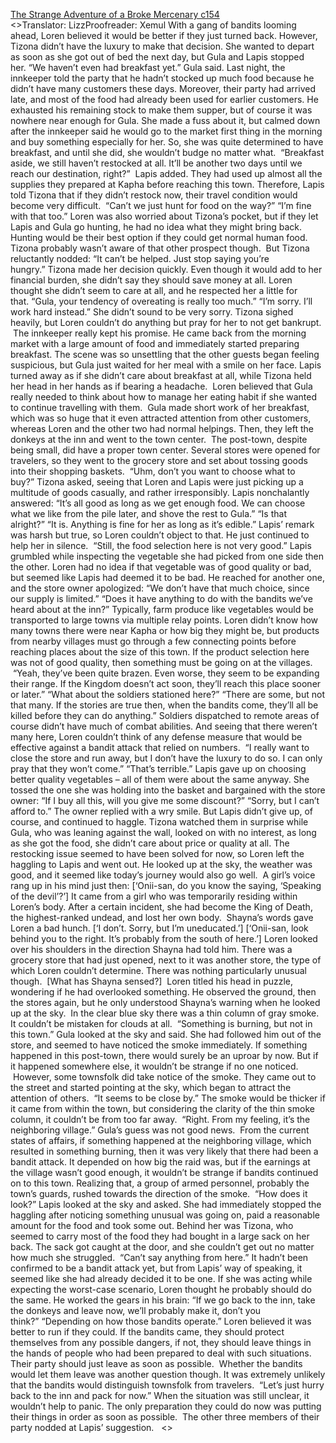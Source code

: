 [The Strange Adventure of a Broke Mercenary c154](https://www.divinedaolibrary.com/the-strange-adventure-of-a-broke-mercenary-chapter-154-attacked-since-breakfast/)
<br/><<Previous Chapter Index Next Chapter>>Translator: LizzProofreader: Xemul With a gang of bandits looming ahead, Loren believed it would be better if they just turned back. However, Tizona didn’t have the luxury to make that decision. She wanted to depart as soon as she got out of bed the next day, but Gula and Lapis stopped her. “We haven’t even had breakfast yet.” Gula said. Last night, the innkeeper told the party that he hadn’t stocked up much food because he didn’t have many customers these days. Moreover, their party had arrived late, and most of the food had already been used for earlier customers. He exhausted his remaining stock to make them supper, but of course it was nowhere near enough for Gula. She made a fuss about it, but calmed down after the innkeeper said he would go to the market first thing in the morning and buy something especially for her. So, she was quite determined to have breakfast, and until she did, she wouldn’t budge no matter what.  “Breakfast aside, we still haven’t restocked at all. It’ll be another two days until we reach our destination, right?”  Lapis added. They had used up almost all the supplies they prepared at Kapha before reaching this town. Therefore, Lapis told Tizona that if they didn’t restock now, their travel condition would become very difficult.  “Can’t we just hunt for food on the way?” “I’m fine with that too.” Loren was also worried about Tizona’s pocket, but if they let Lapis and Gula go hunting, he had no idea what they might bring back. Hunting would be their best option if they could get normal human food. Tizona probably wasn’t aware of that other prospect though.  But Tizona reluctantly nodded: “It can’t be helped. Just stop saying you’re hungry.” Tizona made her decision quickly. Even though it would add to her financial burden, she didn’t say they should save money at all. Loren thought she didn’t seem to care at all, and he respected her a little for that. “Gula, your tendency of overeating is really too much.” “I’m sorry. I’ll work hard instead.” She didn’t sound to be very sorry. Tizona sighed heavily, but Loren couldn’t do anything but pray for her to not get bankrupt.  The innkeeper really kept his promise. He came back from the morning market with a large amount of food and immediately started preparing breakfast. The scene was so unsettling that the other guests began feeling suspicious, but Gula just waited for her meal with a smile on her face. Lapis turned away as if she didn’t care about breakfast at all, while Tizona held her head in her hands as if bearing a headache.  Loren believed that Gula really needed to think about how to manage her eating habit if she wanted to continue travelling with them.  Gula made short work of her breakfast, which was so huge that it even attracted attention from other customers, whereas Loren and the other two had normal helpings. Then, they left the donkeys at the inn and went to the town center.  The post-town, despite being small, did have a proper town center. Several stores were opened for travelers, so they went to the grocery store and set about tossing goods into their shopping baskets.  “Uhm, don’t you want to choose what to buy?” Tizona asked, seeing that Loren and Lapis were just picking up a multitude of goods casually, and rather irresponsibly. Lapis nonchalantly answered: “It’s all good as long as we get enough food. We can choose what we like from the pile later, and shove the rest to Gula.” “Is that alright?” “It is. Anything is fine for her as long as it’s edible.” Lapis’ remark was harsh but true, so Loren couldn’t object to that. He just continued to help her in silence.  “Still, the food selection here is not very good.” Lapis grumbled while inspecting the vegetable she had picked from one side then the other. Loren had no idea if that vegetable was of good quality or bad, but seemed like Lapis had deemed it to be bad. He reached for another one, and the store owner apologized: “We don’t have that much choice, since our supply is limited.” “Does it have anything to do with the bandits we’ve heard about at the inn?” Typically, farm produce like vegetables would be transported to large towns via multiple relay points. Loren didn’t know how many towns there were near Kapha or how big they might be, but products from nearby villages must go through a few connecting points before reaching places about the size of this town. If the product selection here was not of good quality, then something must be going on at the villages.  “Yeah, they’ve been quite brazen. Even worse, they seem to be expanding their range. If the Kingdom doesn’t act soon, they’ll reach this place sooner or later.” “What about the soldiers stationed here?” “There are some, but not that many. If the stories are true then, when the bandits come, they’ll all be killed before they can do anything.” Soldiers dispatched to remote areas of course didn’t have much of combat abilities. And seeing that there weren’t many here, Loren couldn’t think of any defense measure that would be effective against a bandit attack that relied on numbers.  “I really want to close the store and run away, but I don’t have the luxury to do so. I can only pray that they won’t come.” “That’s terrible.” Lapis gave up on choosing better quality vegetables – all of them were about the same anyway. She tossed the one she was holding into the basket and bargained with the store owner: “If I buy all this, will you give me some discount?” “Sorry, but I can’t afford to.” The owner replied with a wry smile. But Lapis didn’t give up, of course, and continued to haggle. Tizona watched them in surprise while Gula, who was leaning against the wall, looked on with no interest, as long as she got the food, she didn’t care about price or quality at all. The restocking issue seemed to have been solved for now, so Loren left the haggling to Lapis and went out. He looked up at the sky, the weather was good, and it seemed like today’s journey would also go well.  A girl’s voice rang up in his mind just then: [‘Onii-san, do you know the saying, ‘Speaking of the devil’?’] It came from a girl who was temporarily residing within Loren’s body. After a certain incident, she had become the King of Death, the highest-ranked undead, and lost her own body.  Shayna’s words gave Loren a bad hunch. [‘I don’t. Sorry, but I’m uneducated.’] [‘Onii-san, look behind you to the right. It’s probably from the south of here.’] Loren looked over his shoulders in the direction Shayna had told him. There was a grocery store that had just opened, next to it was another store, the type of which Loren couldn’t determine. There was nothing particularly unusual though.  [What has Shayna sensed?]  Loren titled his head in puzzle, wondering if he had overlooked something. He observed the ground, then the stores again, but he only understood Shayna’s warning when he looked up at the sky.  In the clear blue sky there was a thin column of gray smoke. It couldn’t be mistaken for clouds at all.  “Something is burning, but not in this town.” Gula looked at the sky and said. She had followed him out of the store, and seemed to have noticed the smoke immediately. If something happened in this post-town, there would surely be an uproar by now. But if it happened somewhere else, it wouldn’t be strange if no one noticed.  However, some townsfolk did take notice of the smoke. They came out to the street and started pointing at the sky, which began to attract the attention of others.  “It seems to be close by.” The smoke would be thicker if it came from within the town, but considering the clarity of the thin smoke column, it couldn’t be from too far away.  “Right. From my feeling, it’s the neighboring village.” Gula’s guess was not good news.  From the current states of affairs, if something happened at the neighboring village, which resulted in something burning, then it was very likely that there had been a bandit attack. It depended on how big the raid was, but if the earnings at the village wasn’t good enough, it wouldn’t be strange if bandits continued on to this town. Realizing that, a group of armed personnel, probably the town’s guards, rushed towards the direction of the smoke.  “How does it look?” Lapis looked at the sky and asked. She had immediately stopped the haggling after noticing something unusual was going on, paid a reasonable amount for the food and took some out. Behind her was Tizona, who seemed to carry most of the food they had bought in a large sack on her back. The sack got caught at the door, and she couldn’t get out no matter how much she struggled.  “Can’t say anything from here.” It hadn’t been confirmed to be a bandit attack yet, but from Lapis’ way of speaking, it seemed like she had already decided it to be one. If she was acting while expecting the worst-case scenario, Loren thought he probably should do the same. He worked the gears in his brain: “If we go back to the inn, take the donkeys and leave now, we’ll probably make it, don’t you think?” “Depending on how those bandits operate.” Loren believed it was better to run if they could. If the bandits came, they should protect themselves from any possible dangers, if not, they should leave things in the hands of people who had been prepared to deal with such situations. Their party should just leave as soon as possible.  Whether the bandits would let them leave was another question though. It was extremely unlikely that the bandits would distinguish townsfolk from travelers.  “Let’s just hurry back to the inn and pack for now.” When the situation was still unclear, it wouldn’t help to panic. The only preparation they could do now was putting their things in order as soon as possible.  The other three members of their party nodded at Lapis’ suggestion.   <<Previous Chapter Index Next Chapter>><br/>
